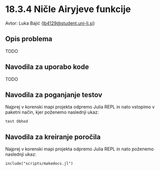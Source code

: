 # 18.3.4 Ničle Airyjeve funkcije

Avtor: Luka Bajić (<lb4129@student.uni-lj.si>)

## Opis problema

TODO

## Navodila za uporabo kode

TODO

## Navodila za poganjanje testov 

Najprej v korenski mapi projekta odpremo Julia REPL in nato vstopimo v paketni način, kjer poženemo naslednji ukaz:

```
test Obhod
```

## Navodila za kreiranje poročila

Najprej v korenski mapi projekta odpremo Julia REPL in nato poženemo naslednji ukaz:

```
include("scripts/makedocs.jl")
```
